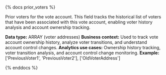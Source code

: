 {% docs prior_voters %}

Prior voters for the vote account. This field tracks the historical list of voters that have been associated with this vote account, enabling voter history analysis and account ownership tracking.

**Data type:** ARRAY (voter addresses)
**Business context:** Used to track vote account ownership history, analyze voter transitions, and understand account control changes.
**Analytics use cases:** Ownership history tracking, voter transition analysis, and account control change monitoring.
**Example:** ['PreviousVoter1', 'PreviousVoter2'], ['OldVoterAddress']

{% enddocs %} 